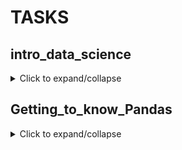 # TASKS

## intro_data_science
<details>
  <summary>Click to expand/collapse</summary>
 **PART 1:** 
1. Create a one-dimensional array (vector) with the first 10 natural numbers and print its values.
2. Create a two-dimensional array (matrix) of size 3x3, fill it with zeros, and print its values.
3. Create a 5x5 array, fill it with random integers in the range from 1 to 10, and print its values.
4. Create a 4x4 array, fill it with random floating-point numbers in the range from 0 to 1, and print its values.
5. Create two one-dimensional arrays of size 5, fill them with random integers in the range from 1 to 10, and perform element-wise addition, subtraction, and multiplication.
6. Create two vectors of size 7, fill them with arbitrary numbers, and find their dot product.
7. Create two matrices of size 2x2 and 2x3, fill them with random integers in the range from 1 to 10, and multiply them together.
8. Create a 3x3 matrix, fill it with random integers in the range from 1 to 10, and find its inverse matrix.
9. Create a 4x4 matrix, fill it with random floating-point numbers in the range from 0 to 1, and transpose it.
10. Create a 3x4 matrix and a vector of size 4, fill them with random integers in the range from 1 to 10, and multiply the matrix by the vector.
11. Create a 2x3 matrix and a vector of size 3, fill them with random floating-point numbers in the range from 0 to 1, and multiply the matrix by the vector.
12. Create two matrices of size 2x2, fill them with random integers in the range from 1 to 10, and perform element-wise multiplication.
13. Create two matrices of size 2x2, fill them with random integers in the range from 1 to 10, and find their product.
14. Create a 5x5 matrix, fill it with random integers in the range from 1 to 100, and find the sum of its elements.
15. Create two matrices of size 4x4, fill them with random integers in the range from 1 to 10, and find their difference.
16. Create a 3x3 matrix, fill it with random floating-point numbers in the range from 0 to 1, and find a column vector containing the sum of elements of each row of the matrix.
17. Create a 3x4 matrix with arbitrary integers and create a matrix with the squares of these numbers.
18. Create a vector of size 4, fill it with random integers in the range from 1 to 50, and find a vector with the square roots of these numbers.


**PART 2** (additional, optional):
1. Replace all odd numbers in the array with -1: `arr = np.array([0, 1, 2, 3, 4, 5, 6, 7, 8, 9])`.
2. Create and reshape a 1D array into a 2D array with 2 rows.
3. Create two 2D arrays `a` and `b`, and vertically stack them.
4. Generate a pattern without hard coding: Input: `a = np.array([1,2,3])`, Output: `array([1, 1, 1, 2, 2, 2, 3, 3, 3, 1, 2, 3, 1, 2, 3, 1, 2, 3])`.
5. Find common elements between arrays `a` and `b`: `a = np.array([1,2,3,2,3,4,3,4,5,6])`, `b = np.array([7,2,10,2,7,4,9,4,9,8])`.
6. Find the indices of the first 5 maximum values in the array `a`: `np.random.seed(100)`, `a = np.random.uniform(1,50, 20)`.
7. Remove all NaN values from a one-dimensional array: `a=np.array([1,2,3,np.nan,5,6,7,np.nan])`.
8. Calculate the Euclidean distance between two arrays `a` and `b`: `a = np.array([1,2,3,4,5])`, `b = np.array([4,5,6,7,8])`.
9. Find the index of the 5th occurrence of the number 1 in the array `x`: `x = np.array([1, 2, 1, 1, 3, 4, 3, 1, 1, 2, 1, 1, 2])`.
10. Identify repeated entries (from the 2nd occurrence onwards) in the given array and mark them as True. The first occurrence should be False: `np.random.seed(100)`, `a = np.random.randint(0, 5, 10)`.
</details>

## Getting_to_know_Pandas
<details>
  <summary>Click to expand/collapse</summary>
Read the data from the table "Birth Rate in the Regions of Ukraine (1950—2019)" - https://uk.wikipedia.org/wiki/%D0%9D%D0%B0%D1%81%D0%B5%D0%BB%D0%B5%D0%BD%D0%BD%D1%8F_%D0%A3%D0%BA%D1%80%D0%B0%D1%97%D0%BD%D0%B8

1. Display the first rows of the table using the `head` method.
2. Determine the number of rows and columns in the DataFrame (use the `shape` attribute).
3. Replace the "-" values in the table with NaN values.
4. Determine the types of all columns using `dataframe.dtypes`.
5. Replace non-numeric column types with numeric ones. Hint: these are columns where the "-" symbol was found.
6. Calculate the proportion of missing values in each column (use the `isnull` and `sum` methods).
7. Remove the data for the entire country, the last row of the table.
8. Replace missing values in columns with the mean of the respective columns (use the `fillna` method).
9. Get a list of regions where the birth rate in 2019 was higher than the national average.
10. In which region was the highest birth rate in 2014?
11. Build a bar chart of birth rates by region in 2019.
</details>
